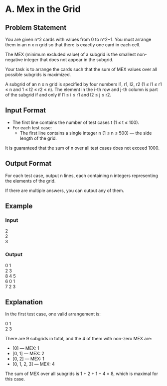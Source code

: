 # A. Mex in the Grid

## Problem Statement

You are given n^2 cards with values from 0 to n^2−1. You must arrange them in an n x n grid so that there is exactly one card in each cell.

The MEX (minimum excluded value) of a subgrid is the smallest non-negative integer that does not appear in the subgrid.

Your task is to arrange the cards such that the sum of MEX values over all possible subgrids is maximized.

A subgrid of an n x n grid is specified by four numbers l1, r1, l2, r2 (1 ≤ l1 ≤ r1 ≤ n and 1 ≤ l2 ≤ r2 ≤ n). The element in the i-th row and j-th column is part of the subgrid if and only if l1 ≤ i ≤ r1 and l2 ≤ j ≤ r2.

## Input Format

- The first line contains the number of test cases t (1 ≤ t ≤ 100).
- For each test case:
  - The first line contains a single integer n (1 ≤ n ≤ 500) — the side length of the grid.

It is guaranteed that the sum of n over all test cases does not exceed 1000.

## Output Format

For each test case, output n lines, each containing n integers representing the elements of the grid.

If there are multiple answers, you can output any of them.

## Example

### Input
2  
2  
3  

### Output
0 1  
2 3  
8 4 5  
6 0 1  
7 2 3  

## Explanation

In the first test case, one valid arrangement is:

0 1  
2 3

There are 9 subgrids in total, and the 4 of them with non-zero MEX are:
- [0] — MEX: 1
- [0, 1] — MEX: 2
- [0, 2] — MEX: 1
- [0, 1, 2, 3] — MEX: 4

The sum of MEX over all subgrids is 1 + 2 + 1 + 4 = 8, which is maximal for this case.
